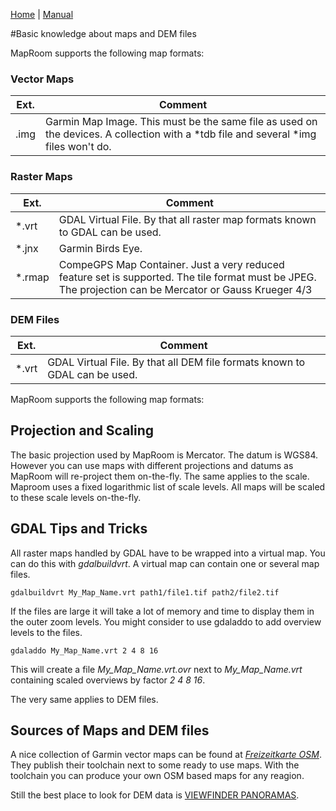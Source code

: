 [Home](Home) | [Manual](DocMain)

#Basic knowledge about maps and DEM files

MapRoom supports the following map formats:

### Vector Maps

 Ext.   | Comment
--------|-------------
.img    | Garmin Map Image. This must be the same file as used on the devices. A collection with a *tdb file and several *img files won't do.

### Raster Maps

 Ext.   | Comment
--------|-------------
*.vrt   | GDAL Virtual File. By that all raster map formats known to GDAL can be used.
*.jnx   | Garmin Birds Eye.
*.rmap  | CompeGPS Map Container. Just a very reduced feature set is supported. The tile format must be JPEG. The projection can be Mercator or Gauss Krueger 4/3

### DEM Files

 Ext.   | Comment
--------|-------------
*.vrt   | GDAL Virtual File. By that all DEM file formats known to GDAL can be used.

MapRoom supports the following map formats:

## Projection and Scaling

The basic projection used by MapRoom is Mercator. The datum is WGS84. However you can use maps with different 
projections and datums as MapRoom will re-project them on-the-fly. The same applies to the scale. 
Maproom uses a fixed logarithmic list of scale levels. All maps will be scaled to these scale levels on-the-fly.

## GDAL Tips and Tricks

All raster maps handled by GDAL have to be wrapped into a virtual map. You can do this with _gdalbuildvrt_. 
A virtual map can contain one or several map files.

    gdalbuildvrt My_Map_Name.vrt path1/file1.tif path2/file2.tif

If the files are large it will take a lot of memory and time to display them in the outer zoom levels. 
You might consider to use gdaladdo to add overview levels to the files. 

    gdaladdo My_Map_Name.vrt 2 4 8 16

This will create a file _My_Map_Name.vrt.ovr_ next to _My_Map_Name.vrt_ containing scaled overviews by factor 
_2 4 8 16_.

The very same applies to DEM files.

## Sources of Maps and DEM files

A nice collection of Garmin vector maps can be found at [_Freizeitkarte OSM_](http://www.freizeitkarte-osm.de/). 
They publish their toolchain next to some ready to use maps. With the toolchain you can produce your 
own OSM based maps for any reagion. 

Still the best place to look for DEM data is [VIEWFINDER PANORAMAS](http://www.viewfinderpanoramas.org/). 

